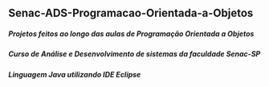 ## Senac-ADS-Programacao-Orientada-a-Objetos
##### Projetos feitos ao longo das aulas de Programação Orientada a Objetos
##### Curso de Análise e Desenvolvimento de sistemas da faculdade Senac-SP
##### Linguagem Java utilizando IDE Eclipse 
